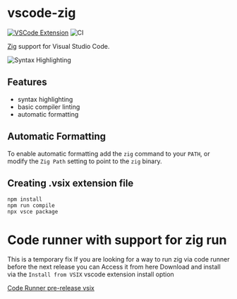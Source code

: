 # vscode-zig

[![VSCode Extension](https://img.shields.io/badge/vscode-extension-brightgreen)](https://marketplace.visualstudio.com/items?itemName=tiehuis.zig)
![CI](https://img.shields.io/github/workflow/status/ziglang/vscode-zig/CI.svg)

[Zig](http://ziglang.org/) support for Visual Studio Code.

![Syntax Highlighting](./images/example.png)

## Features

 - syntax highlighting
 - basic compiler linting
 - automatic formatting

## Automatic Formatting

To enable automatic formatting add the `zig` command to your `PATH`, or
modify the `Zig Path` setting to point to the `zig` binary.

## Creating .vsix extension file

```
npm install
npm run compile
npx vsce package
```
# Code runner with support for zig run
This is a temporary fix 
If you are looking for a way to run zig via code runner before the next release you can Access it from
here
Download and install via the `Install from VSIX` vscode extension install option

[Code Runner pre-release vsix](./pre-runner/code-runner-0.11.8.vsix)